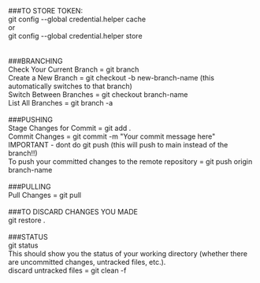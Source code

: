 </pre>
###TO STORE TOKEN:<br />
git config --global credential.helper cache<br />
or <br />
git config --global credential.helper store<br />
<br />
<br />
###BRANCHING<br />
Check Your Current Branch = git branch<br />
Create a New Branch = git checkout -b new-branch-name    (this automatically switches to that branch)<br />
Switch Between Branches = git checkout branch-name<br />
List All Branches = git branch -a<br />
<br />
###PUSHING<br />
Stage Changes for Commit = git add .<br />
Commit Changes = git commit -m "Your commit message here"<br />
IMPORTANT - dont do git push (this will push to main instead of the branch!!)<br />
To push your committed changes to the remote repository = git push origin branch-name <br />
<br />
###PULLING<br />
Pull Changes = git pull<br />
<br />
###TO DISCARD CHANGES YOU MADE<br />
git restore .<br />
<br />
###STATUS<br />
git status<br />
This should show you the status of your working directory (whether there are uncommitted changes, untracked files, etc.).<br />
discard untracked files = git clean -f<br />
</pre>

